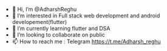 - 👋 Hi, I’m @AdharshReghu
- 👀 I’m interested in Full stack web development and android developement(flutter)
- 🌱 I’m currently learning flutter and DSA
- 💞️ I’m looking to collaborate on public
- 📫 How to reach me : Telegram https://t.me/Adharsh_reghu 

<!---
AdharshReghu/AdharshReghu is a ✨ special ✨ repository because its `README.md` (this file) appears on your GitHub profile.
You can click the Preview link to take a look at your changes.
--->
